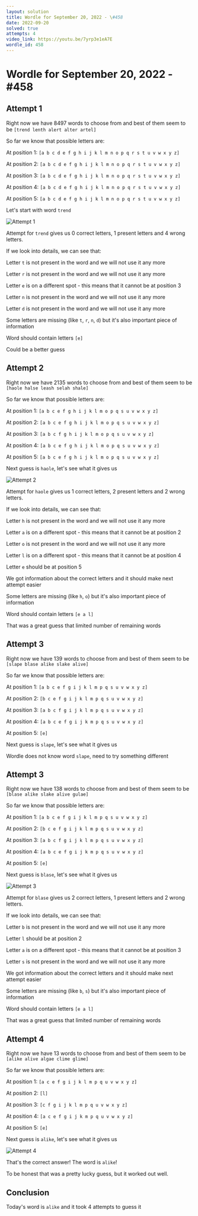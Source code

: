 ```yaml
---
layout: solution
title: Wordle for September 20, 2022 - \#458
date: 2022-09-20
solved: true
attempts: 4
video_link: https://youtu.be/7yrp3e1eA7E
wordle_id: 458
---
```


# Wordle for September 20, 2022 - \#458

## Attempt 1

Right now we have 8497 words to choose from and best of them seem to be `[trend lenth alert alter artel]`

So far we know that possible letters are:

At position 1: `[a b c d e f g h i j k l m n o p q r s t u v w x y z]`

At position 2: `[a b c d e f g h i j k l m n o p q r s t u v w x y z]`

At position 3: `[a b c d e f g h i j k l m n o p q r s t u v w x y z]`

At position 4: `[a b c d e f g h i j k l m n o p q r s t u v w x y z]`

At position 5: `[a b c d e f g h i j k l m n o p q r s t u v w x y z]`

Let's start with word `trend`

![Attempt 1](2022-09-20/attempt-1.png)

Attempt for `trend` gives us 0 correct letters, 1 present letters and 4 wrong letters.

If we look into details, we can see that:

Letter `t` is not present in the word and we will not use it any more

Letter `r` is not present in the word and we will not use it any more

Letter `e` is on a different spot - this means that it cannot be at position 3

Letter `n` is not present in the word and we will not use it any more

Letter `d` is not present in the word and we will not use it any more

Some letters are missing (like `t`, `r`, `n`, `d`) but it's also important piece of information

Word should contain letters `[e]`

Could be a better guess



## Attempt 2

Right now we have 2135 words to choose from and best of them seem to be `[haole halse leash selah shale]`

So far we know that possible letters are:

At position 1: `[a b c e f g h i j k l m o p q s u v w x y z]`

At position 2: `[a b c e f g h i j k l m o p q s u v w x y z]`

At position 3: `[a b c f g h i j k l m o p q s u v w x y z]`

At position 4: `[a b c e f g h i j k l m o p q s u v w x y z]`

At position 5: `[a b c e f g h i j k l m o p q s u v w x y z]`

Next guess is `haole`, let's see what it gives us

![Attempt 2](2022-09-20/attempt-2.png)

Attempt for `haole` gives us 1 correct letters, 2 present letters and 2 wrong letters.

If we look into details, we can see that:

Letter `h` is not present in the word and we will not use it any more

Letter `a` is on a different spot - this means that it cannot be at position 2

Letter `o` is not present in the word and we will not use it any more

Letter `l` is on a different spot - this means that it cannot be at position 4

Letter `e` should be at position 5

We got information about the correct letters and it should make next attempt easier

Some letters are missing (like `h`, `o`) but it's also important piece of information

Word should contain letters `[e a l]`

That was a great guess that limited number of remaining words



## Attempt 3

Right now we have 139 words to choose from and best of them seem to be `[slape blase alike slake alive]`

So far we know that possible letters are:

At position 1: `[a b c e f g i j k l m p q s u v w x y z]`

At position 2: `[b c e f g i j k l m p q s u v w x y z]`

At position 3: `[a b c f g i j k l m p q s u v w x y z]`

At position 4: `[a b c e f g i j k m p q s u v w x y z]`

At position 5: `[e]`

Next guess is `slape`, let's see what it gives us

Wordle does not know word `slape`, need to try something different

## Attempt 3

Right now we have 138 words to choose from and best of them seem to be `[blase alike slake alive gulae]`

So far we know that possible letters are:

At position 1: `[a b c e f g i j k l m p q s u v w x y z]`

At position 2: `[b c e f g i j k l m p q s u v w x y z]`

At position 3: `[a b c f g i j k l m p q s u v w x y z]`

At position 4: `[a b c e f g i j k m p q s u v w x y z]`

At position 5: `[e]`

Next guess is `blase`, let's see what it gives us

![Attempt 3](2022-09-20/attempt-3.png)

Attempt for `blase` gives us 2 correct letters, 1 present letters and 2 wrong letters.

If we look into details, we can see that:

Letter `b` is not present in the word and we will not use it any more

Letter `l` should be at position 2

Letter `a` is on a different spot - this means that it cannot be at position 3

Letter `s` is not present in the word and we will not use it any more

We got information about the correct letters and it should make next attempt easier

Some letters are missing (like `b`, `s`) but it's also important piece of information

Word should contain letters `[e a l]`

That was a great guess that limited number of remaining words



## Attempt 4

Right now we have 13 words to choose from and best of them seem to be `[alike alive algae clime glime]`

So far we know that possible letters are:

At position 1: `[a c e f g i j k l m p q u v w x y z]`

At position 2: `[l]`

At position 3: `[c f g i j k l m p q u v w x y z]`

At position 4: `[a c e f g i j k m p q u v w x y z]`

At position 5: `[e]`

Next guess is `alike`, let's see what it gives us

![Attempt 4](2022-09-20/attempt-4.png)

That's the correct answer! The word is `alike`!

To be honest that was a pretty lucky guess, but it worked out well.

## Conclusion

Today's word is `alike` and it took 4 attempts to guess it

